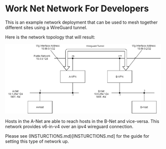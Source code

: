 # Work Net Network For Developers
This is an example network deployment that can be used to mesh together different sites using a WireGuard tunnel.

Here is the network topology that will result:

![Current Network Topology](doc/WorkNet-Topology-Today.png)

Hosts in the A-Net are able to reach hosts in the B-Net and vice-versa. This network provides v6-in-v4 over an ipv4 wireguard connection. 

Please see (INSTURCTIONS.md)[INSTURCTIONS.md] for the guide for setting this type of network up.
